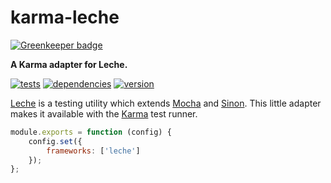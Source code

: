 # karma-leche

[![Greenkeeper badge](https://badges.greenkeeper.io/chrisguttandin/karma-leche.svg)](https://greenkeeper.io/)

**A Karma adapter for Leche.**

[![tests](https://img.shields.io/travis/chrisguttandin/karma-leche/master.svg?style=flat-square)](https://travis-ci.org/chrisguttandin/karma-leche)
[![dependencies](https://img.shields.io/david/chrisguttandin/karma-leche.svg?style=flat-square)](https://www.npmjs.com/package/karma-leche)
[![version](https://img.shields.io/npm/v/karma-leche.svg?style=flat-square)](https://www.npmjs.com/package/karma-leche)

[Leche](https://github.com/box/leche) is a testing utility which extends
[Mocha](http://mochajs.org/) and [Sinon](http://sinonjs.org/). This little adapter makes it
available with the [Karma](http://karma-runner.github.io/) test runner.

```js
module.exports = function (config) {
    config.set({
        frameworks: ['leche']
    });
};
```
